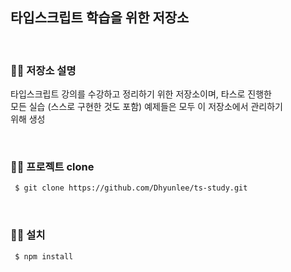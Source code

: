 ## 타입스크립트 학습을 위한 저장소

<br>  

### 🐱‍👓 저장소 설명 
타입스크립트 강의를 수강하고 정리하기 위한 저장소이며, 타스로 진행한  
모든 실습 (스스로 구현한 것도 포함) 예제들은 모두 이 저장소에서 관리하기  
위해 생성

<br>  

### 🐱‍👓 프로젝트 clone
```bash
 $ git clone https://github.com/Dhyunlee/ts-study.git
```

<br>  

### 🐱‍👓 설치 
```bash
 $ npm install
```
